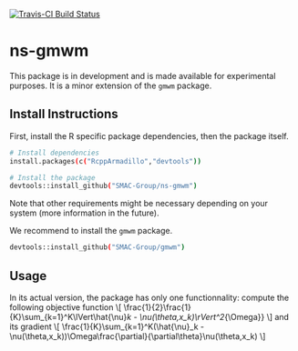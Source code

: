 [![Travis-CI Build Status](https://travis-ci.org/SMAC-Group/ns-gmwm.svg?branch=master)](https://travis-ci.org/SMAC-Group/ns-gmwm)

# ns-gmwm

This package is in development and is made available for experimental purposes.
It is a minor extension of the `gmwm` package.

## Install Instructions

First, install the R specific package dependencies, then the package itself.
``` bash
# Install dependencies
install.packages(c("RcppArmadillo","devtools"))

# Install the package
devtools::install_github("SMAC-Group/ns-gmwm")
```
Note that other requirements might be necessary depending on your system (more information in the future).

We recommend to install the `gmwm` package.
``` bash
devtools::install_github("SMAC-Group/gmwm")
```

## Usage
In its actual version, the package has only one functionnality: compute the following objective function
 \\[ \frac{1}{2}\frac{1}{K}\sum_{k=1}^K\lVert\hat{\nu}_k - \nu(\theta,x_k)\rVert^2_{\Omega}} \\]
 and its gradient
\\[ \frac{1}{K}\sum_{k=1}^K(\hat{\nu}_k - \nu(\theta,x_k))\Omega\frac{\partial}{\partial\theta}\nu(\theta,x_k) \\]

